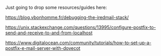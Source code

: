 Just going to drop some resources/guides here:

https://blog.vbonhomme.fr/debugging-the-iredmail-stack/

https://unix.stackexchange.com/questions/13995/configure-postfix-to-send-and-receive-to-and-from-localhost

https://www.digitalocean.com/community/tutorials/how-to-set-up-a-postfix-e-mail-server-with-dovecot
